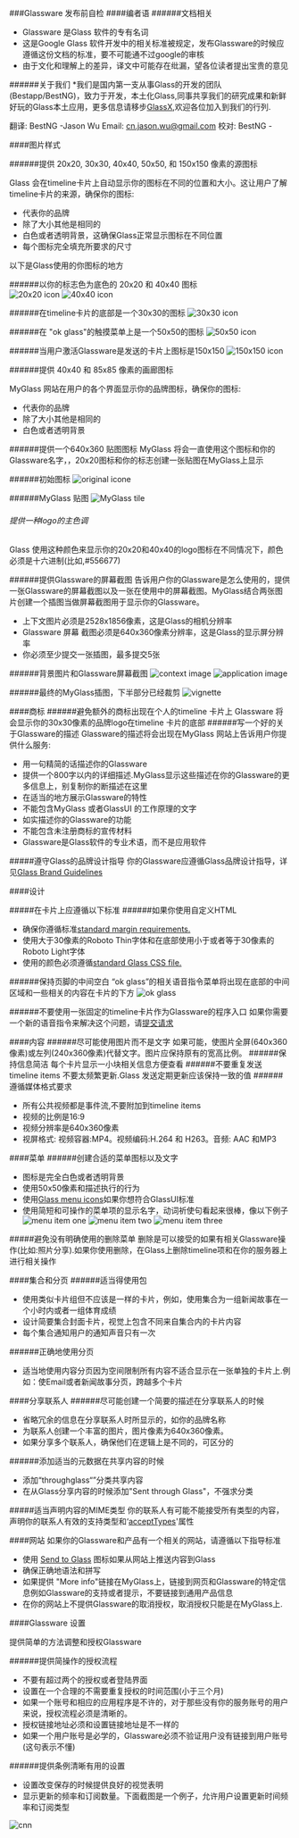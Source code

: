 ###Glassware 发布前自检
####编者语
######文档相关
* Glassware 是Glass 软件的专有名词
* 这是Google Glass 软件开发中的相关标准被规定，发布Glassware的时候应遵循这份文档的标准，要不可能通不过google的审核
* 由于文化和理解上的差异，译文中可能存在纰漏，望各位读者提出宝贵的意见

######关于我们
*我们是国内第一支从事Glass的开发的团队(Bestapp/BestNG)，致力于开发，本土化Glass,同事共享我们的研究成果和新鲜好玩的Glass本土应用，更多信息请移步[GlassX](http://www.glassx.cn/),欢迎各位加入到我们的行列.

翻译: BestNG -Jason Wu Email: cn.jason.wu@gmail.com
校对: BestNG -





####图片样式

######提供 20x20, 30x30, 40x40, 50x50, 和 150x150 像素的源图标

Glass 会在timeline卡片上自动显示你的图标在不同的位置和大小。这让用户了解timeline卡片的来源，确保你的图标:

* 代表你的品牌
* 除了大小其他是相同的
* 白色或者透明背景，这确保Glass正常显示图标在不同位置
* 每个图标完全填充所要求的尺寸

以下是Glass使用的你图标的地方

######以你的标志色为底色的 20x20 和 40x40 图标	
![20x20 icon](https://developers.google.com/glass/images/icons/g-20.png)
![40x40 icon](https://developers.google.com/glass/images/icons/g-40.png)

######在timeline卡片的底部是一个30x30的图标
![30x30 icon](https://developers.google.com/glass/images/icons/g-30.png)

######在 "ok glass"的触摸菜单上是一个50x50的图标
![50x50 icon](https://developers.google.com/glass/images/icons/g-50.png)

######当用户激活Glassware是发送的卡片上图标是150x150
![150x150 icon](https://developers.google.com/glass/images/icons/g-150.png)

######提供 40x40 和 85x85 像素的画廊图标

MyGlass 网站在用户的各个界面显示你的品牌图标，确保你的图标:

* 代表你的品牌
* 除了大小其他是相同的
* 白色或者透明背景

######提供一个640x360 贴图图标
MyGlass 将会一直使用这个图标和你的Glassware名字，，20x20图标和你的标志创建一张贴图在MyGlass上显示

######初始图标
![original icone](https://developers.google.com/glass/images/icons/g-640-360-tile.png)

######MyGlass 贴图
![MyGlass tile](https://developers.google.com/glass/images/icons/tile-with-icon.png)

###### 提供一种logo的主色调
Glass 使用这种颜色来显示你的20x20和40x40的logo图标在不同情况下，颜色必须是十六进制(比如,#556677)

######提供Glassware的屏幕截图
告诉用户你的Glassware是怎么使用的，提供一张Glassware的屏幕截图以及一张在使用中的屏幕截图。MyGlass结合两张图片创建一个插图当做屏幕截图用于显示你的Glassware。

* 上下文图片必须是2528x1856像素，这是Glass的相机分辨率
* Glassware 屏幕	截图必须是640x360像素分辨率，这是Glass的显示屏分辨率
* 你必须至少提交一张插图，最多提交5张

######背景图片和Glassware屏幕截图
![context image](https://developers.google.com/glass/images/icons/context-640.jpg)
![application image](https://developers.google.com/glass/images/icons/traffic.png)

######最终的MyGlass插图，下半部分已经裁剪
![vignette](https://developers.google.com/glass/images/icons/vignette-640.jpg)

####商标
######避免额外的商标出现在个人的timeline 卡片上
Glassware 将会显示你的30x30像素的品牌logo在timeline 卡片的底部
######写一个好的关于Glassware的描述
Glassware的描述将会出现在MyGlass 网站上告诉用户你提供什么服务:

* 用一句精简的话描述你的Glassware
* 提供一个800字以内的详细描述.MyGlass显示这些描述在你的Glassware的更多信息上，别复制你的断描述在这里
* 在适当的地方展示Glassware的特性
* 不能包含MyGlass 或者GlassUI 的工作原理的文字
* 如实描述你的Glassware的功能
* 不能包含未注册商标的宣传材料
* Glassware是Glass软件的专业术语，而不是应用软件

#####遵守Glass的品牌设计指导
你的Glassware应遵循Glass品牌设计指导，详见[Glass Brand Guidelines](https://developers.google.com/glass/brand-guidelines)

####设计

#####在卡片上应遵循以下标准
######如果你使用自定义HTML
* 确保你遵循标准[standard margin requirements.](https://developers.google.com/glass/ui-guidelines#displaying_your_own_custom_html)
* 使用大于30像素的Roboto Thin字体和在底部使用小于或者等于30像素的Roboto Light字体
* 使用的颜色必须遵循[standard Glass CSS file.](https://mirror-api-playground.appspot.com/assets/css/base_style.css)

######保持页脚的中间空白
“ok glass”的相关语音指令菜单将出现在底部的中间区域和一些相关的内容在卡片的下方
![ok glass](https://developers.google.com/glass/images/glass-screens/contextual-voice.png)

######不要使用一张固定的timeline卡片作为Glassware的程序入口
如果你需要一个新的语音指令来解决这个问题，请[提交请求](https://services.google.com/fb/forms/glassvoicecommand/)

####内容
######尽可能使用图片而不是文字
如果可能，使图片全屏(640x360像素)或左列(240x360像素)代替文字。图片应保持原有的宽高比例。
######保持信息简洁
每个卡片显示一小块相关信息方便查看
######不要重复发送timeline items
不要太频繁更新.Glass 发送定期更新应该保持一致的值
######遵循媒体格式要求
* 所有公共视频都是事件流,不要附加到timeline items
* 视频的比例是16:9
* 视频分辨率是640x360像素
* 视屏格式: 视频容器:MP4。视频编码:H.264 和 H263。音频: AAC 和MP3

####菜单
######创建合适的菜单图标以及文字
* 图标是完全白色或者透明背景
* 使用50x50像素和描述执行的行为
* 使用[Glass menu icons](https://developers.google.com/glass/downloads/menu-icons-50.zip)如果你想符合GlassUI标准
* 使用简短和可操作的菜单项的显示名字，动词祈使句看起来很棒，像以下例子
![menu item one](https://developers.google.com/glass/images/glass-screens/google.png)
![menu item two](https://developers.google.com/glass/images/glass-screens/take-a-picture.png)
![menu item three](https://developers.google.com/glass/images/glass-screens/record-a-video.png)

#####避免没有明确使用的删除菜单
删除是可以接受的如果有相关Glassware操作(比如:照片分享).如果你使用删除，在Glass上删除timeline项和在你的服务器上进行相关操作

####集合和分页
######适当得使用包
* 使用类似卡片组但不应该是一样的卡片，例如，使用集合为一组新闻故事在一个小时内或者一组体育成绩
* 设计简要集合封面卡片，视觉上包含不同来自集合内的卡片内容
* 每个集合通知用户的通知声音只有一次

######正确地使用分页
* 适当地使用内容分页因为空间限制所有内容不适合显示在一张单独的卡片上.例如：使Email或者新闻故事分页，跨越多个卡片

####分享联系人
######尽可能创建一个简要的描述在分享联系人的时候
* 省略冗余的信息在分享联系人时所显示的，如你的品牌名称
* 为联系人创建一个丰富的图片，图片像素为640x360像素。
* 如果分享多个联系人，确保他们在逻辑上是不同的，可区分的

######添加适当的元数据在共享内容的时候
* 添加“throughglass“”分类共享内容
* 在从Glass分享内容的时候添加"Sent through Glass"，不强求分类

#####适当声明内容的MIME类型
你的联系人有可能不能接受所有类型的内容，声明你的联系人有效的支持类型和‘[acceptTypes](https://developers.google.com/glass/reference/contacts#acceptTypes)'属性

####网站
如果你的Glassware和产品有一个相关的网站，请遵循以下指导标准
* 使用 [Send to Glass](https://developers.google.com/glass/downloads/send-to-glass-buttons.zip) 图标如果从网站上推送内容到Glass
* 确保正确地语法和拼写
* 如果提供 "More info"链接在MyGlass上，链接到网页和Glassware的特定信息例如Glassware的支持或者提示，不要链接到通用产品信息
* 在你的网站上不提供Glassware的取消授权，取消授权只能是在MyGlass上.

####Glassware 设置

提供简单的方法调整和授权Glassware

######提供简操作的授权流程
* 不要有超过两个的授权或者登陆界面
* 设置在一个合理的不需要重复授权的时间范围(小于三个月)
* 如果一个账号和相应的应用程序是不许的，对于那些没有你的服务账号的用户来说，授权流程必须是清晰的。
* 授权链接地址必须和设置链接地址是不一样的
* 如果一个用户账号是必学的，Glassware必须不验证用户没有链接到用户账号(这句表示不懂)

######提供条例清晰有用的设置
* 设置改变保存的时候提供良好的视觉表明
* 显示更新的频率和订阅数量。下面截图是一个例子，允许用户设置更新时间频率和订阅类型

![cnn](https://developers.google.com/glass/images/cnn-settings.png)










